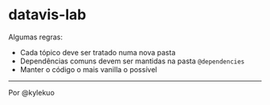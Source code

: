 # datavis-lab

Algumas regras:
- Cada tópico deve ser tratado numa nova pasta
- Dependências comuns devem ser mantidas na pasta `@dependencies`
- Manter o código o mais vanilla o possível

---

Por @kylekuo
